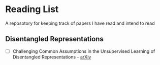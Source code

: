 # Reading List
A reposotory for keeping track of papers I have read and intend to read

## Disentangled Representations

- [ ] Challenging Common Assumptions in the Unsupervised Learning of Disentangled Representations - [arXiv](https://arxiv.org/abs/1811.12359)
